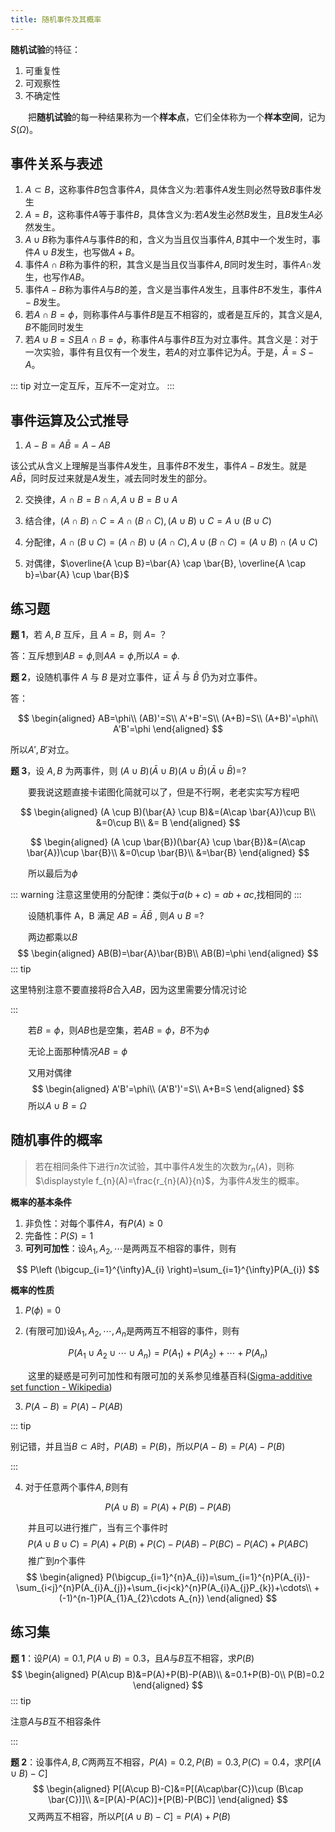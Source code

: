 ```yaml
---
title: 随机事件及其概率
---
```


**随机试验**的特征：

1. 可重复性
2. 可观察性
3. 不确定性

&emsp;&emsp;把**随机试验**的每一种结果称为一个**样本点**，它们全体称为一个**样本空间**，记为$S(\Omega)$。

## 事件关系与表述

1. $A\subset B$，这称事件$B$包含事件$A$，具体含义为:若事件$A$发生则必然导致$B$事件发生
2. $A= B$，这称事件$A$等于事件$B$，具体含义为:若$A$发生必然$B$发生，且$B$发生$A$必然发生。
3. $A\cup B$称为事件$A$与事件$B$的和，含义为当且仅当事件$A,B$其中一个发生时，事件$A\cup B$发生，也写做$A+B$。
4. 事件$A\cap B$称为事件的积，其含义是当且仅当事件$A,B$同时发生时，事件$A\cap$发生，也写作$AB$。
5. 事件$A-B$称为事件$A$与$B$的差，含义是当事件$A$发生，且事件$B$不发生，事件$A-B$发生。
6. 若$A\cap B=\phi$，则称事件$A$与事件$B$是互不相容的，或者是互斥的，其含义是$A,B$不能同时发生
7. 若$A\cup B=S$且$A\cap B=\phi$，称事件$A$与事件$B$互为对立事件。其含义是：对于一次实验，事件有且仅有一个发生，若$A$的对立事件记为$\bar{A}$。于是，$\bar{A}=S-A$。

::: tip
对立一定互斥，互斥不一定对立。
:::

## 事件运算及公式推导

1. $A-B=A\bar{B}=A-AB$

该公式从含义上理解是当事件$A$发生，且事件$B$不发生，事件$A-B$发生。就是$A\bar{B}$，同时反过来就是$A$发生，减去同时发生的部分。

2. 交换律，$A\cap B=B\cap A,A\cup B=B\cup A$

3. 结合律，$(A\cap B)\cap C=A\cap (B\cap C),(A\cup B)\cup C=A\cup (B\cup C)$

4. 分配律，$A \cap(B \cup C)=(A \cap B) \cup(A \cap C), A \cup(B \cap C)=(A \cup B) \cap(A \cup C)$

5. 对偶律，$\overline{A \cup B}=\bar{A} \cap \bar{B}, \overline{A \cap b}=\bar{A} \cup \bar{B}$

## 练习题

**题 1**，若 $A, B$ 互斥，且 $A = B$，则 $A =$ ？

答：互斥想到$AB=\phi$,则$AA=\phi$,所以$A=\phi$.

**题 2**，设随机事件 $A$ 与 $B$ 是对立事件，证 $\bar{A}$ 与 $\bar{B}$ 仍为对立事件。

答：

$$
\begin{aligned}
AB=\phi\\
(AB)'=S\\
A'+B'=S\\
(A+B)=S\\
(A+B)'=\phi\\
A'B'=\phi
\end{aligned}
$$

所以$A',B'$对立。

**题 3**，设 $A, B$ 为两事件，则 $(A \cup B)(\bar{A} \cup B)(A \cup \bar{B})(\bar{A} \cup \bar{B})=$?

&emsp;&emsp;要我说这题直接卡诺图化简就可以了，但是不行啊，老老实实写方程吧

$$
\begin{aligned}
(A \cup B)(\bar{A} \cup B)&=(A\cap \bar{A})\cup B\\
&=0\cup B\\
&= B
\end{aligned}
$$

$$
\begin{aligned}
(A \cup \bar{B})(\bar{A} \cup \bar{B})&=(A\cap \bar{A})\cup \bar{B}\\
&=0\cup \bar{B}\\
&=\bar{B}
\end{aligned}
$$

&emsp;&emsp;所以最后为$\phi$

::: warning
注意这里使用的分配律：类似于$a(b+c)=ab+ac$,找相同的
:::

&emsp;&emsp;设随机事件 A，B 满足 $AB=\bar{A}\bar{B}$ , 则$A\cup B$ =?

&emsp;&emsp;两边都乘以$B$
$$
\begin{aligned}
AB(B)=\bar{A}\bar{B}B\\
AB(B)=\phi
\end{aligned}
$$
::: tip

这里特别注意不要直接将$B$合入$AB$，因为这里需要分情况讨论

:::

&emsp;&emsp;若$B=\phi$，则$AB$也是空集，若$AB=\phi$，$B$不为$\phi$

&emsp;&emsp;无论上面那种情况$AB=\phi$

&emsp;&emsp;又用对偶律
$$
\begin{aligned}
A'B'=\phi\\
(A'B')'=S\\
A+B=S
\end{aligned}
$$
&emsp;&emsp;所以$A\cup B=\Omega$



## 随机事件的概率

> 若在相同条件下进行$n$次试验，其中事件$A$发生的次数为$r_{n}(A)$，则称$\displaystyle f_{n}(A)=\frac{r_{n}(A)}{n}$，为事件$A$发生的概率。

**概率的基本条件**

1. 非负性：对每个事件$A$，有$P(A)\ge 0$
2. 完备性：$P(S)=1$
3. **可列可加性**：设$A_{1},A_{2},\cdots$是两两互不相容的事件，则有

$$
P\left (\bigcup_{i=1}^{\infty}A_{i} \right)=\sum_{i=1}^{\infty}P(A_{i})
$$

**概率的性质**

1. $P(\phi)=0$

2. (有限可加)设$A_{1},A_{2},\cdots,A_{n}$是两两互不相容的事件，则有

$$
P(A_{1}\cup A_{2}\cup \cdots \cup A_{n} )=P(A_{1})+P(A_{2})+\cdots+P(A_{n})
$$

&emsp;&emsp;这里的疑惑是可列可加性和有限可加的关系参见维基百科([Sigma-additive set function - Wikipedia](https://en.wikipedia.org/wiki/Sigma-additive_set_function))

3. $P(A-B)=P(A)-P(AB)$

::: tip 

别记错，并且当$B\subset A$时，$P(AB)=P(B)$，所以$P(A-B)=P(A)-P(B)$

:::

4. 对于任意两个事件$A,B$则有

$$
P(A\cup B)=P(A)+P(B)-P(AB)
$$

&emsp;&emsp;并且可以进行推广，当有三个事件时
$$
P(A\cup B\cup C)=P(A)+P(B)+P(C)-P(AB)-P(BC)-P(AC)+P(ABC)
$$
&emsp;&emsp;推广到$n$个事件
$$
\begin{aligned}
P(\bigcup_{i=1}^{n}A_{i})=\sum_{i=1}^{n}P(A_{i})-\sum_{i<j}^{n}P(A_{i}A_{j})+\sum_{i<j<k}^{n}P(A_{i}A_{j}P_{k})+\cdots\\
+(-1)^{n-1}P(A_{1}A_{2}\cdots A_{n})
\end{aligned}
$$

## 练习集

**题 1**：设$P(A)=0.1,P(A\cup B)=0.3$，且$A$与$B$互不相容，求$P(B)$
$$
\begin{aligned}
P(A\cup B)&=P(A)+P(B)-P(AB)\\
&=0.1+P(B)-0\\
P(B)=0.2
\end{aligned}
$$
::: tip

注意$A$与$B$互不相容条件

:::

**题 2**：设事件$A,B,C$两两互不相容，$P(A)=0.2,P(B)=0.3,P(C)=0.4$，求$P[(A\cup B)-C]$
$$
\begin{aligned}
P[(A\cup B)-C]&=P[(A\cap\bar{C})\cup (B\cap \bar{C})]\\
&=[P(A)-P(AC)]+[P(B)-P(BC)]
\end{aligned}
$$
&emsp;&emsp;又两两互不相容，所以$P[(A\cup B)-C]=P(A)+P(B)$

